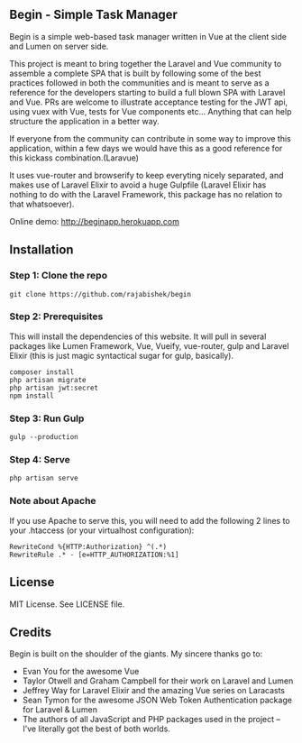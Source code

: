 ## Begin - Simple Task Manager
Begin is a simple web-based task manager written in Vue at the client side and Lumen on server side. 

This project is meant to bring together the Laravel and Vue community to assemble a complete SPA that is built by following some of the best practices followed in both the communities and is meant to serve as a reference for the developers starting to build a full blown SPA with Laravel and Vue.
PRs are welcome to illustrate acceptance testing for the JWT api, using vuex with Vue, tests for Vue components etc...
Anything that can help structure the application in a better way.

If everyone from the community can contribute in some way to improve this application, within a few days we would have this as a good reference for this kickass combination.(Laravue)

It uses vue-router and browserify to keep everyting nicely separated, and makes use of Laravel Elixir to avoid a huge Gulpfile (Laravel Elixir has nothing to do with the Laravel Framework, this package has no relation to that whatsoever).

Online demo: http://beginapp.herokuapp.com

## Installation

### Step 1: Clone the repo
```
git clone https://github.com/rajabishek/begin
```

### Step 2: Prerequisites
This will install the dependencies of this website. It will pull in several packages like Lumen Framework, Vue, Vueify, vue-router, gulp and Laravel Elixir (this is just magic syntactical sugar for gulp, basically).
```
composer install
php artisan migrate
php artisan jwt:secret
npm install
```

### Step 3: Run Gulp
```
gulp --production
```

### Step 4: Serve
```
php artisan serve
```

### Note about Apache
If you use Apache to serve this, you will need to add the following 2 lines to your .htaccess (or your virtualhost configuration):
```
RewriteCond %{HTTP:Authorization} ^(.*)
RewriteRule .* - [e=HTTP_AUTHORIZATION:%1]
```

## License
MIT License. See LICENSE file.

## Credits
Begin is built on the shoulder of the giants. My sincere thanks go to:
* Evan You for the awesome Vue
* Taylor Otwell and Graham Campbell for their work on Laravel and Lumen
* Jeffrey Way for Laravel Elixir and the amazing Vue series on Laracasts
* Sean Tymon for the awesome JSON Web Token Authentication package for Laravel & Lumen
* The authors of all JavaScript and PHP packages used in the project – I’ve literally got the best of both worlds.
